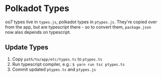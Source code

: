 Polkadot Types
==============

oo7 types live in `types.js`, polkadot types in `ptypes.js`. They're copied
over from the app, but are typescript there - so to convert them, `package.json`
now also depends on typescript.

Update Types
------------

1. Copy `path/to/app/etc/types.ts` to `ptypes.ts`
1. Run typescript compiler, e.g.: `$ yarn run tsc ptypes.ts`
1. Commit updated `ptypes.ts` and `ptypes.js`
